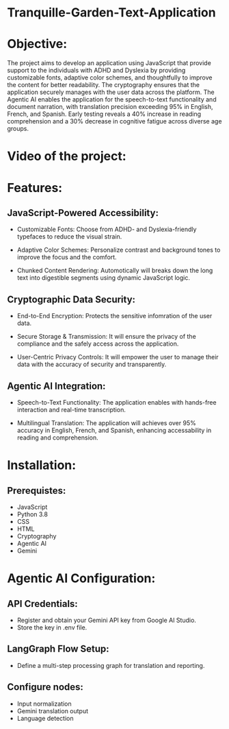 # Tranquille-Garden-Text-Application

# Objective:

The project aims to develop an application using JavaScript that provide support to the individuals with ADHD and Dyslexia by providing customizable fonts, adaptive color schemes, and thoughtfully to improve the content for better readability.  The cryptography ensures that the application securely manages with the user data across the platform. The Agentic AI enables the application for the speech-to-text functionality and document narration, with translation precision exceeding 95% in English, French, and Spanish. Early testing reveals a 40% increase in reading comprehension and a 30% decrease in cognitive fatigue across diverse age groups.

# Video of the project:

# Features:

 ## JavaScript-Powered Accessibility:
 
- Customizable Fonts: Choose from ADHD- and Dyslexia-friendly typefaces to reduce the visual strain.
  
- Adaptive Color Schemes: Personalize contrast and background tones to improve the focus and the comfort.
  
- Chunked Content Rendering: Automotically will breaks down the long text into digestible segments using dynamic JavaScript logic.

## Cryptographic Data Security:

- End-to-End Encryption: Protects the sensitive infomration of the user data.
  
- Secure Storage & Transmission: It will ensure the privacy of the compliance and the safely access across the application.
  
- User-Centric Privacy Controls: It will empower the user to manage their data with the accuracy of security and transparently.

## Agentic AI Integration:

- Speech-to-Text Functionality: The application enables with hands-free interaction and real-time transcription.
  
- Multilingual Translation: The application will achieves over 95% accuracy in English, French, and Spanish, enhancing accessability in reading and comprehension.

# Installation:

## Prerequistes:

- JavaScript
- Python 3.8
- CSS
- HTML
- Cryptography
- Agentic AI
- Gemini

# Agentic AI Configuration:

## API Credentials:

- Register and obtain your Gemini API key from Google AI Studio.
- Store the key in .env file.

## LangGraph Flow Setup:

- Define a multi-step processing graph for translation and reporting.

 ## Configure nodes:
 
- Input normalization
- Gemini translation output
- Language detection

